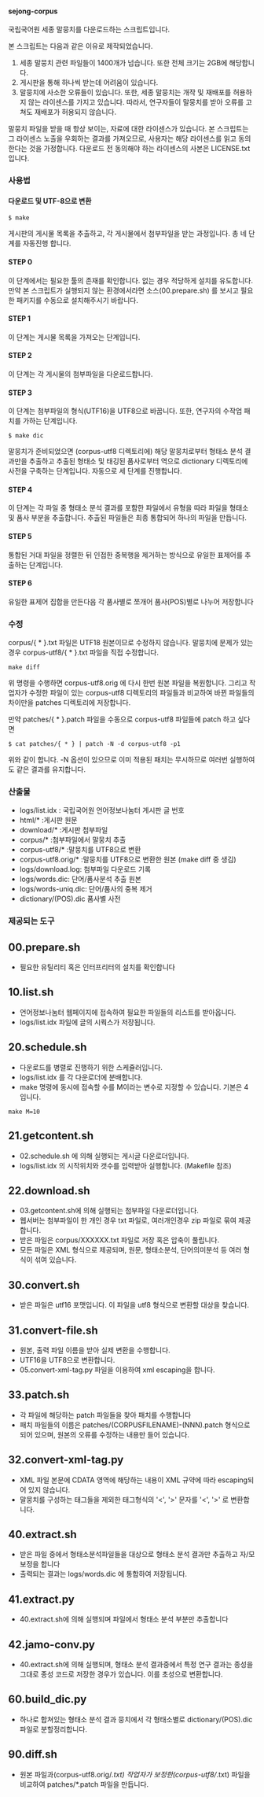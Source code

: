 #### sejong-corpus ####

국립국어원 세종 말뭉치를 다운로드하는 스크립트입니다.

본 스크립트는 다음과 같은 이유로 제작되었습니다.

1) 세종 말뭉치 관련 파일들이 1400개가 넘습니다. 또한 전체 크기는 2GB에 해당합니다. 
2) 게시판을 통해 하나씩 받는데 어려움이 있습니다.
3) 말뭉치에 사소한 오류들이 있습니다. 또한, 세종 말뭉치는 개작 및 재배포를 허용하지 않는
라이센스를 가지고 있습니다. 따라서, 연구자들이 말뭉치를 받아 오류를 고쳐도 재배포가 허용되지
않습니다.

말뭉치 파일을 받을 때 항상 보이는, 자료에 대한 라이센스가 있습니다.  본 스크립트는 그 라이센스
노출을 우회하는 결과를 가져오므로, 사용자는 해당 라이센스를 읽고 동의한다는 것을 가정합니다.
다운로드 전 동의해야 하는 라이센스의 사본은 LICENSE.txt 입니다.

### 사용법 ###

#### 다운로드 및 UTF-8으로 변환 ####

```
$ make
```

게시판의 게시물 목록을 추출하고, 각 게시물에서 첨부파일을 받는 과정입니다. 총 네 단계를 자동진행
합니다.

#### STEP 0 ####
이 단계에서는 필요한 툴의 존재를 확인합니다. 없는 경우 적당하게 설치를 유도합니다. 만약 본
스크립트가 실행되지 않는 환경에서라면 소스(00.prepare.sh) 를 보시고 필요한 패키지를 수동으로
설치해주시기 바랍니다.

#### STEP 1 ####
이 단계는 게시물 목록을 가져오는 단계입니다.

#### STEP 2 ####
이 단계는 각 게시물의 첨부파일을 다운로드합니다.

#### STEP 3 ####
이 단계는 첨부파일의 형식(UTF16)을 UTF8으로 바꿉니다. 또한, 연구자의 수작업 패치를 가하는
단계입니다.

```
$ make dic
```

말뭉치가 준비되었으면 (corpus-utf8 디렉토리에) 해당 말뭉치로부터 형태소 분석 결과만을 추출하고
추출된 형태소 및 태깅된 품사로부터 역으로 dictionary 디렉토리에 사전을 구축하는 단계입니다.
자동으로 세 단계를 진행합니다.

#### STEP 4 ####
이 단계는 각 파일 중 형태소 분석 결과를 포함한 파일에서 유형을 따라 파일을 형태소 및 품사 부분을
추출합니다. 추출된 파일들은 최종 통합되어 하나의 파일을 만듭니다.

#### STEP 5 ####
통합된 거대 파일을 정렬한 뒤 인접한 중복행을 제거하는 방식으로 유일한 표제어를 추출하는 단계입니다.

#### STEP 6 ####
유일한 표제어 집합을 만든다음 각 품사별로 쪼개어 품사(POS)별로 나누어 저장합니다

### 수정 ###
corpus/{ * }.txt 파일은 UTF18 원본이므로 수정하지 않습니다. 말뭉치에 문제가 있는 경우 corpus-utf8/{ * }.txt
파일을 직접 수정합니다.

```
make diff
```

위 명령을 수행하면 corpus-utf8.orig 에 다시 한번 원본 파일을 복원합니다. 그리고 작업자가 수정한
파일이 있는 corpus-utf8 디렉토리의 파일들과 비교하여 바뀐 파일들의 차이만을 patches 디렉토리에
저장합니다. 

만약 patches/{ * }.patch 파일을 수동으로 corpus-utf8 파일들에 patch 하고 싶다면

```
$ cat patches/{ * } | patch -N -d corpus-utf8 -p1
```

위와 같이 합니다. -N 옵션이 있으므로 이미 적용된 패치는 무시하므로 여러번 실행하여도 같은 결과를
유지합니다.

### 산출물 ###
* logs/list.idx : 국립국어원 언어정보나눔터 게시판 글 번호
* html/* :게시판 원문
* download/* :게시판 첨부파일
* corpus/* :첨부파일에서 말뭉치 추출
* corpus-utf8/* :말뭉치를 UTF8으로 변환
* corpus-utf8.orig/* :말뭉치를 UTF8으로 변환한 원본 (make diff 중 생김)
* logs/download.log: 첨부파일 다운로드 기록
* logs/words.dic: 단어/품사분석 추출 원본
* logs/words-uniq.dic: 단어/품사의 중복 제거
* dictionary/(POS).dic 품사별 사전

### 제공되는 도구 ###
## 00.prepare.sh ##
* 필요한 유틸리티 혹은 인터프리터의 설치를 확인합니다

## 10.list.sh ##
* 언어정보나눔터 웹페이지에 접속하여 필요한 파일들의 리스트를 받아옵니다.
* logs/list.idx 파일에 글의 시쿽스가 저장됩니다.

## 20.schedule.sh ##
* 다운로드를 병렬로 진행하기 위한 스케쥴러입니다.
* logs/list.idx 를 각 다운로더에 분배합니다.
* make 명령에 동시에 접속할 수를 M이라는 변수로 지정할 수 있습니다. 기본은 4 입니다.
```
make M=10
```

## 21.getcontent.sh ##
* 02.schedule.sh 에 의해 실행되는 게시글 다운로더입니다.
* logs/list.idx 의 시작위치와 갯수를 입력받아 실행합니다. (Makefile 참조)

## 22.download.sh ##
* 03.getcontent.sh에 의해 실행되는 첨부파일 다운로더입니다.
* 웹서버는 첨부파일이 한 개인 경우 txt 파일로, 여러개인경우 zip 파일로 묶여 제공합니다.
* 받은 파일은 corpus/XXXXXX.txt 파일로 저장 혹은 압축이 풀립니다.
* 모든 파일은 XML 형식으로 제공되며, 원문, 형태소분석, 단어의미분석 등 여러 형식이 섞여 있습니다.

## 30.convert.sh
* 받은 파일은 utf16 포맷입니다. 이 파일을 utf8 형식으로 변환할 대상을 찾습니다.

## 31.convert-file.sh
* 원본, 출력 파일 이름을 받아 실제 변환을 수행합니다.
* UTF16을 UTF8으로 변환합니다.
* 05.convert-xml-tag.py 파일을 이용하여 xml escaping을 합니다.

## 33.patch.sh
* 각 파일에 해당하는 patch 파일들을 찾아 패치를 수행합니다
* 패치 파일들의 이름은 patches/(CORPUSFILENAME)-(NNN).patch 형식으로 되어 있으며, 원본의 오류를
수정하는 내용만 들어 있습니다.

## 32.convert-xml-tag.py
* XML 파일 본문에 CDATA 영역에 해당하는 내용이 XML 규약에 따라 escaping되어 있지 않습니다.
* 말뭉치를 구성하는 태그들을 제외한 태그형식의 '<', '>' 문자를 '&lt;', '&gt;' 로 변환합니다.

## 40.extract.sh
* 받은 파일 중에서 형태소분석파일들을 대상으로 형태소 분석 결과만 추출하고 자/모 보정을 합니다
* 출력되는 결과는 logs/words.dic 에 통합하여 저장됩니다.

## 41.extract.py
* 40.extract.sh에 의해 실행되며 파일에서 형태소 분석 부분만 추출합니다

## 42.jamo-conv.py
* 40.extract.sh에 의해 실행되며, 형태소 분석 결과중에서 특정 연구 결과는 종성을 그대로 종성 코드로
저장한 경우가 있습니다. 이를 초성으로 변환합니다.

## 60.build_dic.py
* 하나로 합쳐있는 형태소 분석 결과 뭉치에서 각 형태소별로 dictionary/(POS).dic 파일로 분할정리합니다.

## 90.diff.sh
* 원본 파일과(corpus-utf8.orig/*.txt) 작업자가 보정한(corpus-utf8/*.txt) 파일을 비교하여
patches/*.patch 파일을 만듭니다.

